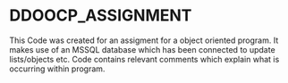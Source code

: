 # DDOOCP_ASSIGNMENT

This Code was created for an assigment for a object oriented program.
It makes use of an MSSQL database which has been connected to update lists/objects etc.
Code contains relevant comments which explain what is occurring within program.
